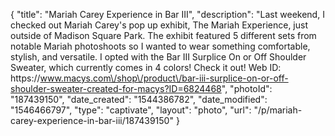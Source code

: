 {
    "title": "Mariah Carey Experience in Bar III",
    "description": "Last weekend, I checked out Mariah Carey's pop up exhibit, The Mariah Experience, just outside of Madison Square Park. The exhibit featured 5 different sets from notable Mariah photoshoots so I wanted to wear something comfortable, stylish, and versatile. I opted with the Bar III Surplice On or Off Shoulder Sweater, which currently comes in 4 colors! Check it out! Web ID: https:\/\/www.macys.com\/shop\/product\/bar-iii-surplice-on-or-off-shoulder-sweater-created-for-macys?ID=6824468",
    "photoId": "187439150",
    "date_created": "1544386782",
    "date_modified": "1546466797",
    "type": "captivate",
    "layout": "photo",
    "url": "\/p\/mariah-carey-experience-in-bar-iii\/187439150"
}
